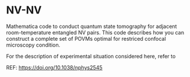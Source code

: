 # NV-NV

Mathematica code to conduct quantum state tomography for adjacent room-temperature entangled NV pairs.
This code describes how you can construct a complete set of POVMs optimal for restriced confocal microscopy condition.

For the description of experimental situation considered here, refer to 

REF: https://doi.org/10.1038/nphys2545
